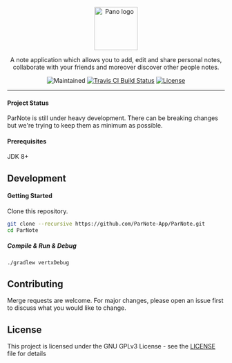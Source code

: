 <p align="center"><img width="100" src="https://i.ibb.co/xgjv4yq/parnote-favicon.png" alt="Pano logo"></p>
<p align="center">
  A note application which allows you to add, edit and share personal notes, collaborate with your friends and moreover discover other people notes.
</p>
<p align="center">
  <img src="https://img.shields.io/maintenance/yes/2021?style=for-the-badge" alt="Maintained">
  <a href="https://travis-ci.com/github/ParNote-App/ParNote" target="_blank"><img src="https://img.shields.io/travis/com/ParNote-App/ParNote/dev?style=for-the-badge" alt="Travis CI Build Status"></a>
  <a href="https://github.com/ParNote-App/ParNote/blob/dev/LICENSE"><img src="https://img.shields.io/github/license/kahverengi001/SystemEngineeringWork1?style=for-the-badge" alt="License"></a>
</p>

---

#### Project Status
ParNote is still under heavy development. There can be breaking changes but we're trying to keep them as minimum as possible.

#### Prerequisites
JDK 8+ 

## Development
#### Getting Started
Clone this repository.

```bash
git clone --recursive https://github.com/ParNote-App/ParNote.git
cd ParNote
```

##### Compile & Run & Debug

```bash
./gradlew vertxDebug
```

## Contributing
Merge requests are welcome. For major changes, please open an issue first to discuss what you would like to change.

## License
This project is licensed under the GNU GPLv3 License - see the [LICENSE](LICENSE) file for details